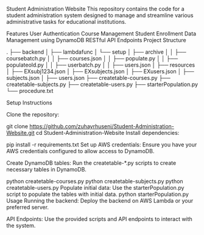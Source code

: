 Student Administration Website
This repository contains the code for a student administration system designed to manage and streamline various administrative tasks for educational institutions.

Features
User Authentication
Course Management
Student Enrollment
Data Management using DynamoDB
RESTful API Endpoints
Project Structure

.
├── backend
│   ├── lambdafunc
│   └── setup
│       ├── archive
│       │   ├── coursebatch.py
│       │   ├── courses.json
│       │   ├── populate.py
│       │   ├── populateold.py
│       │   ├── userbatch.py
│       │   ├── users.json
│       ├── resources
│           ├── EXsubj1234.json
│           ├── EXsubjects.json
│           ├── EXusers.json
│           ├── subjects.json
│           ├── users.json
├── createtable-courses.py
├── createtable-subjects.py
├── createtable-users.py
├── starterPopulation.py
└── procedure.txt

Setup Instructions

Clone the repository:

git clone https://github.com/zuhayrhuseni/Student-Administration-Website.git
cd Student-Administration-Website
Install dependencies:

pip install -r requirements.txt
Set up AWS credentials:
Ensure you have your AWS credentials configured to allow access to DynamoDB.

Create DynamoDB tables:
Run the createtable-*.py scripts to create necessary tables in DynamoDB.

python createtable-courses.py
python createtable-subjects.py
python createtable-users.py
Populate initial data:
Use the starterPopulation.py script to populate the tables with initial data.
python starterPopulation.py
Usage
Running the backend:
Deploy the backend on AWS Lambda or your preferred server.

API Endpoints:
Use the provided scripts and API endpoints to interact with the system.
